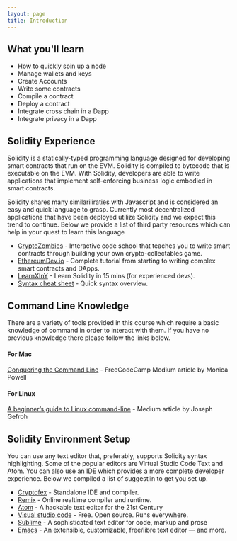 ```yaml
---
layout: page
title: Introduction
---
```

## What you'll learn 

- How to quickly spin up a node
- Manage wallets and keys
- Create Accounts
- Write some contracts 
- Compile a contract 
- Deploy a contract 
- Integrate cross chain in a Dapp  
- Integrate privacy in a Dapp 

## Solidity Experience

Solidity is a statically-typed programming language designed for developing smart contracts that run on the EVM. Solidity is compiled to bytecode that is executable on the EVM. With Solidity, developers are able to write applications that implement self-enforcing business logic embodied in smart contracts. 

Solidity shares many similariliraties with Javascript and is considered an easy and quick language to grasp. Currently most decentralized applications that have been deployed utilize Solidity and we expect this trend to continue. Below we provide a list of third party resources which can help in your quest to learn this language 

- [CryptoZombies](https://cryptozombies.io) - Interactive code school that teaches you to write smart contracts through building your own crypto-collectables game.
- [EthereumDev.io](https://ethereumdev.io) - Complete tutorial from starting to writing complex smart contracts and DApps.
- [LearnXInY](https://learnxinyminutes.com/docs/solidity/) - Learn Solidity in 15 mins (for experienced devs).
- [Syntax cheat sheet](https://topmonks.github.io/solidity_quick_ref/) - Quick syntax overview.


## Command Line Knowledge 

There are a variety of tools provided in this course which require a basic knowledge of command in order to interact with them. If you have no previous knowledge there please follow the links below. 
#### For Mac
[Conquering the Command Line](https://medium.freecodecamp.org/conquering-the-command-line-f85f5e46c07c) - FreeCodeCamp Medium article by Monica Powell
#### For Linux
[A beginner’s guide to Linux command-line](https://medium.com/@jgefroh/a-beginners-guide-to-linux-command-line-56a8004e2471) - Medium article by Joseph Gefroh

## Solidity Environment Setup 

You can use any text editor that, preferably, supports Solidity syntax highlighting. Some of the popular editors are Virtual Studio Code Text and Atom. You can also use an IDE which provides a more complete developer experience. Below we compiled a list of suggestiin to get you set up. 

- [Cryptofex](https://cryptofex.io/download/) - Standalone IDE and compiler.
- [Remix](https://remix.ethereum.org/) - Online realtime compiler and runtime.
- [Atom](https://atom.io/) - A hackable text editor for the 21st Century
- [Visual studio code](https://code.visualstudio.com/) - Free. Open source. Runs everywhere.
- [Sublime](https://www.sublimetext.com/) - A sophisticated text editor for code, markup and prose
- [Emacs](https://www.gnu.org/software/emacs/) - An extensible, customizable, free/libre text editor — and more.

